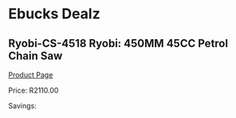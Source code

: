 
# Ebucks Dealz
## Ryobi-CS-4518 Ryobi: 450MM 45CC Petrol Chain Saw
[Product Page](https://www.ebucks.com/web/shop/productSelected.do?prodId=1220045507&catId=363410833)

Price: R2110.00

Savings: 


	